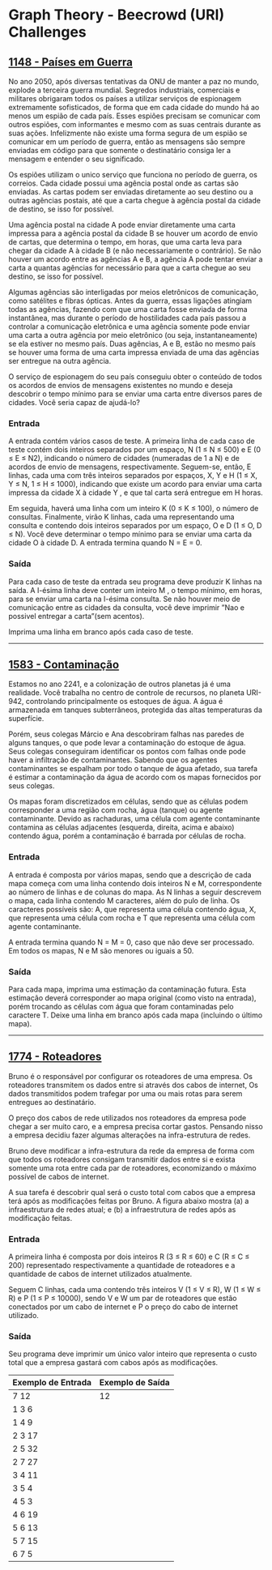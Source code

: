 # Graph Theory - Beecrowd (URI) Challenges

## [1148 - Países em Guerra](https://www.beecrowd.com.br/judge/pt/problems/view/1148)


No ano 2050, após diversas tentativas da ONU de manter a paz no mundo, explode a terceira guerra mundial. Segredos industriais, comerciais e militares obrigaram todos os países a utilizar serviços de espionagem extremamente sofisticados, de forma que em cada cidade do mundo há ao menos um espião de cada país. Esses espiões precisam se comunicar com outros espiões, com informantes e mesmo com as suas centrais durante as suas ações. Infelizmente não existe uma forma segura de um espião se comunicar em um período de guerra, então as mensagens são sempre enviadas em código para que somente o destinatário consiga ler a mensagem e entender o seu significado.

Os espiões utilizam o unico serviço que funciona no período de guerra, os correios. Cada cidade possui uma agência postal onde as cartas são enviadas. As cartas podem ser enviadas diretamente ao seu destino ou a outras agências postais, até que a carta chegue à agência postal da cidade de destino, se isso for possível.

Uma agência postal na cidade A pode enviar diretamente uma carta impressa para a agência postal da cidade B se houver um acordo de envio de cartas, que determina o tempo, em horas, que uma carta leva para chegar da cidade A à cidade B (e não necessariamente o contrário). Se não houver um acordo entre as agências A e B, a agência A pode tentar enviar a carta a quantas agências for necessário para que a carta chegue ao seu destino, se isso for possível.

Algumas agências são interligadas por meios eletrônicos de comunicação, como satélites e fibras ópticas. Antes da guerra, essas ligações atingiam todas as agências, fazendo com que uma carta fosse enviada de forma instantânea, mas durante o período de hostilidades cada país passou a controlar a comunicação eletrônica e uma agência somente pode enviar uma carta a outra agência por meio eletrônico (ou seja, instantaneamente) se ela estiver no mesmo país. Duas agências, A e B, estão no mesmo país se houver uma forma de uma carta impressa enviada de uma das agências ser entregue na outra agência.

O serviço de espionagem do seu país conseguiu obter o conteúdo de todos os acordos de envios de mensagens existentes no mundo e deseja descobrir o tempo mínimo para se enviar uma carta entre diversos pares de cidades. Você seria capaz de ajudá-lo?

### Entrada
A entrada contém vários casos de teste. A primeira linha de cada caso de teste contém dois inteiros separados por um espaço, N (1 ≤ N ≤ 500) e E (0 ≤ E ≤ N2), indicando o número de cidades (numeradas de 1 a N) e de acordos de envio de mensagens, respectivamente. Seguem-se, então, E linhas, cada uma com três inteiros separados por espaços, X, Y e H (1 ≤ X, Y ≤ N, 1 ≤ H ≤ 1000), indicando que existe um acordo para enviar uma carta impressa da cidade X à cidade Y , e que tal carta será entregue em H horas.

Em seguida, haverá uma linha com um inteiro K (0 ≤ K ≤ 100), o número de consultas. Finalmente, virão K linhas, cada uma representando uma consulta e contendo dois inteiros separados por um espaço, O e D (1 ≤ O, D ≤ N). Você deve determinar o tempo mínimo para se enviar uma carta da cidade O à cidade D. A entrada termina quando N = E = 0.

### Saída
Para cada caso de teste da entrada seu programa deve produzir K linhas na saída. A I-ésima linha deve conter um inteiro M , o tempo mínimo, em horas, para se enviar uma carta na I-ésima consulta. Se não houver meio de comunicação entre as cidades da consulta, você deve imprimir ”Nao e possivel entregar a carta”(sem acentos).

Imprima uma linha em branco após cada caso de teste.


---

## [1583 - Contaminação](https://www.beecrowd.com.br/judge/pt/problems/view/1583)

Estamos no ano 2241, e a colonização de outros planetas já é uma realidade. Você trabalha no centro de controle de recursos, no planeta URI-942, controlando principalmente os estoques de água. A água é armazenada em tanques subterrâneos, protegida das altas temperaturas da superfície.

Porém, seus colegas Márcio e Ana descobriram falhas nas paredes de alguns tanques, o que pode levar a contaminação do estoque de água. Seus colegas conseguiram identificar os pontos com falhas onde pode haver a infiltração de contaminantes. Sabendo que os agentes contaminantes se espalham por todo o tanque de água afetado, sua tarefa é estimar a contaminação da água de acordo com os mapas fornecidos por seus colegas.

Os mapas foram discretizados em células, sendo que as células podem corresponder a uma região com rocha, água (tanque) ou agente contaminante. Devido as rachaduras, uma célula com agente contaminante contamina as células adjacentes (esquerda, direita, acima e abaixo) contendo água, porém a contaminação é barrada por células de rocha.

### Entrada

A entrada é composta por vários mapas, sendo que a descrição de cada mapa começa com uma linha contendo dois inteiros N e M, correspondente ao número de linhas e de colunas do mapa. As N linhas a seguir descrevem o mapa, cada linha contendo M caracteres, além do pulo de linha. Os caracteres possíveis são: A, que representa uma célula contendo água, X, que representa uma célula com rocha e T que representa uma célula com agente contaminante.

A entrada termina quando N = M = 0, caso que não deve ser processado. Em todos os mapas, N e M são menores ou iguais a 50.

### Saída

Para cada mapa, imprima uma estimação da contaminação futura. Esta estimação deverá corresponder ao mapa original (como visto na entrada), porém trocando as células com água que foram contaminadas pelo caractere T. Deixe uma linha em branco após cada mapa (incluindo o último mapa).


---
## [1774 - Roteadores](https://www.beecrowd.com.br/judge/pt/problems/view/1774)

Bruno é o responsável por configurar os roteadores de uma empresa. Os roteadores transmitem os dados entre si através dos cabos de internet, Os dados transmitidos podem trafegar por uma ou mais rotas para serem entregues ao destinatário.

O preço dos cabos de rede utilizados nos roteadores da empresa pode chegar a ser muito caro, e a empresa precisa cortar gastos. Pensando nisso a empresa decidiu fazer algumas alterações na infra-estrutura de redes.

Bruno deve modificar a infra-estrutura da rede da empresa de forma com que todos os roteadores consigam transmitir dados entre si e exista somente uma rota entre cada par de roteadores, economizando o máximo possível de cabos de internet.

A sua tarefa é descobrir qual será o custo total com cabos que a empresa terá após as modificações feitas por Bruno. A figura abaixo mostra (a) a infraestrutura de redes atual; e (b) a infraestrutura de redes após as modificação feitas.

### Entrada

A primeira linha é composta por dois inteiros R (3 ≤ R ≤ 60) e C (R ≤ C ≤ 200) representado respectivamente a quantidade de roteadores e a quantidade de cabos de internet utilizados atualmente.

Seguem C linhas, cada uma contendo três inteiros V (1 ≤ V ≤ R), W (1 ≤ W ≤ R) e P (1 ≤ P ≤ 10000), sendo V e W um par de roteadores que estão conectados por um cabo de internet e P o preço do cabo de internet utilizado.

### Saída

Seu programa deve imprimir um único valor inteiro que representa o custo total que a empresa gastará com cabos após as modificações.

| Exemplo de Entrada | Exemplo de Saída |
| --- | --- |
| 7 12 | 12 |
| 1 3 6 
| 1 4 9
| 2 3 17
| 2 5 32
| 2 7 27
| 3 4 11
| 3 5 4
| 4 5 3
| 4 6 19
| 5 6 13
| 5 7 15
| 6 7 5